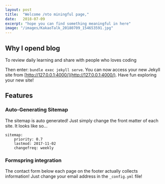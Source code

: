 ```yaml
---
layout: post
title:  "Welcome /nto miningful page,"
date:   2018-07-09
excerpt: "hope you can find something meaningful in here"
image: "/images/KakaoTalk_20180709_154653591.jpg"
---
```


## Why I opend blog
To review daily learning and share with people who loves coding

Then enter: ```bundle exec jekyll serve```. You can now access your new Jekyll site from [http://127.0.0.1:4000/](http://127.0.0.1:4000/). Have fun exploring your new site!

## Features
### Auto-Generating Sitemap
The sitemap is auto generated! Just simply change the front matter of each site. It looks like so...
```
sitemap:
    priority: 0.7
    lastmod: 2017-11-02
    changefreq: weekly
```
### Formspring integration
The contact form below each page on the footer actually collects information! Just change your email address in the ```_config.yml``` file!
